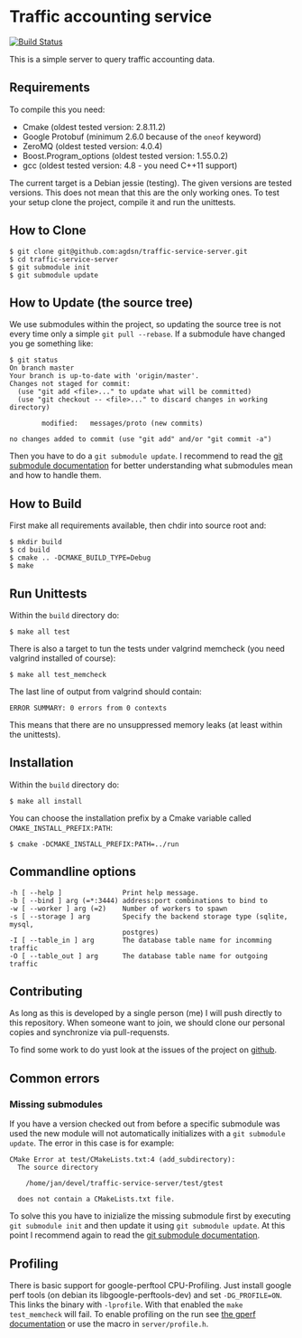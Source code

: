 # Traffic accounting service

[![Build Status](https://travis-ci.org/agdsn/traffic-service-server.svg?branch=master)](https://travis-ci.org/agdsn/traffic-service-server)

This is a simple server to query traffic accounting data.

## Requirements

To compile this you need:

* Cmake (oldest tested version: 2.8.11.2) 
* Google Protobuf (minimum 2.6.0 because of the `oneof` keyword)
* ZeroMQ (oldest tested version: 4.0.4)
* Boost.Program_options (oldest tested version: 1.55.0.2)
* gcc (oldest tested version: 4.8 - you need C++11 support)

The current target is a Debian jessie (testing). The given versions
are tested versions. This does not mean that this are the only working
ones. To test your setup clone the project, compile it and run the
unittests.

## How to Clone

    $ git clone git@github.com:agdsn/traffic-service-server.git
    $ cd traffic-service-server
    $ git submodule init
    $ git submodule update
    
## How to Update (the source tree)

We use submodules within the project, so updating the source tree is 
not every time only a simple `git pull --rebase`. If a submodule have 
changed you ge something like:

    $ git status
    On branch master
    Your branch is up-to-date with 'origin/master'.
    Changes not staged for commit:
      (use "git add <file>..." to update what will be committed)
      (use "git checkout -- <file>..." to discard changes in working directory)
    
            modified:   messages/proto (new commits)
    
    no changes added to commit (use "git add" and/or "git commit -a")

Then you have to do a `git submodule update`. I recommend to read the 
[git submodule documentation](http://git-scm.com/book/de/Git-Tools-Submodule)
for better understanding what submodules mean and how to handle them.

## How to Build

First make all requirements available, then chdir into source root and:

    $ mkdir build
    $ cd build
    $ cmake .. -DCMAKE_BUILD_TYPE=Debug
    $ make

## Run Unittests

Within the `build` directory do:

    $ make all test

There is also a target to tun the tests under valgrind memcheck (you need
valgrind installed of course):

    $ make all test_memcheck

The last line of output from valgrind should contain:

    ERROR SUMMARY: 0 errors from 0 contexts

This means that there are no unsuppressed memory leaks (at least within the
unittests).

## Installation

Within the `build` directory do:

    $ make all install

You can choose the installation prefix by a Cmake variable called
`CMAKE_INSTALL_PREFIX:PATH`:

    $ cmake -DCMAKE_INSTALL_PREFIX:PATH=../run

## Commandline options

    -h [ --help ]               Print help message.
    -b [ --bind ] arg (=*:3444) address:port combinations to bind to
    -w [ --worker ] arg (=2)    Number of workers to spawn
    -s [ --storage ] arg        Specify the backend storage type (sqlite, mysql, 
                                postgres)
    -I [ --table_in ] arg       The database table name for incomming traffic
    -O [ --table_out ] arg      The database table name for outgoing traffic


## Contributing

As long as this is developed by a single person (me) I will push 
directly to this repository. When someone want to join, we should 
clone our personal copies and synchronize via pull-requensts.

To find some work to do yust look at the issues of the project on
[github](https://github.com/agdsn/traffic-service-server).

## Common errors

### Missing submodules

If you have a version checked out from before a specific submodule was
used the new module will not automatically initializes with a
`git submodule update`. The error in this case is for example:

    CMake Error at test/CMakeLists.txt:4 (add_subdirectory):
      The source directory
    
        /home/jan/devel/traffic-service-server/test/gtest
    
      does not contain a CMakeLists.txt file.

To solve this you have to inizialize the missing submodule first by
executing `git submodule init` and then update it using `git submodule
update`. At this point I recommend again to read the 
[git submodule documentation](http://git-scm.com/book/de/Git-Tools-Submodule).

## Profiling

There is basic support for google-perftool CPU-Profiling. Just install
google perf tools (on debian its libgoogle-perftools-dev) and set
`-DG_PROFILE=ON`. This links the binary with `-lprofile`. With that
enabled the `make test_memcheck` will fail. To enable profiling on the
run see [the gperf documentation](https://gperftools.googlecode.com/git/doc/cpuprofile.html)
or use the macro in `server/profile.h`.
